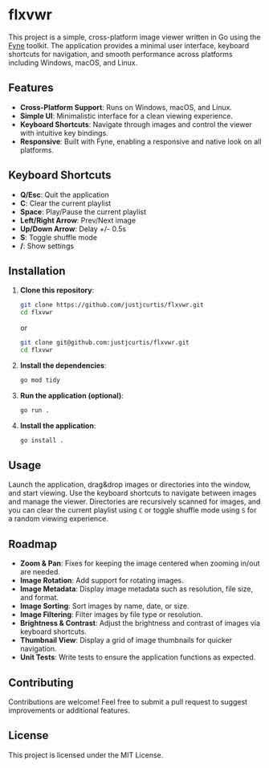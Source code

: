 # flxvwr

This project is a simple, cross-platform image viewer written in Go using the [Fyne](https://fyne.io/) toolkit. The application provides a minimal user interface, keyboard shortcuts for navigation, and smooth performance across platforms including Windows, macOS, and Linux.

## Features

- **Cross-Platform Support**: Runs on Windows, macOS, and Linux.
- **Simple UI**: Minimalistic interface for a clean viewing experience.
- **Keyboard Shortcuts**: Navigate through images and control the viewer with intuitive key bindings.
- **Responsive**: Built with Fyne, enabling a responsive and native look on all platforms.

## Keyboard Shortcuts

- **Q/Esc**: Quit the application
- **C**: Clear the current playlist
- **Space**: Play/Pause the current playlist
- **Left/Right Arrow**: Prev/Next image
- **Up/Down Arrow**: Delay +/- 0.5s
- **S**: Toggle shuffle mode
- **/**: Show settings

## Installation

1. **Clone this repository**:
   ```bash
   git clone https://github.com/justjcurtis/flxvwr.git
   cd flxvwr
   ```
   or
   ```bash
   git clone git@github.com:justjcurtis/flxvwr.git
   cd flxvwr
   ```

2. **Install the dependencies**:
    ```bash
    go mod tidy
    ```

3. **Run the application (optional)**:
   ```bash
   go run .
   ```
4. **Install the application**:
   ```bash
   go install .
   ```

## Usage

Launch the application, drag&drop images or directories into the window, and start viewing. Use the keyboard shortcuts to navigate between images and manage the viewer. Directories are recursively scanned for images, and you can clear the current playlist using `C` or toggle shuffle mode using `S` for a random viewing experience.

## Roadmap

- **Zoom & Pan**: Fixes for keeping the image centered when zooming in/out are needed.
- **Image Rotation**: Add support for rotating images.
- **Image Metadata**: Display image metadata such as resolution, file size, and format.
- **Image Sorting**: Sort images by name, date, or size.
- **Image Filtering**: Filter images by file type or resolution.
- **Brightness & Contrast**: Adjust the brightness and contrast of images via keyboard shortcuts.
- **Thumbnail View**: Display a grid of image thumbnails for quicker navigation.
- **Unit Tests**: Write tests to ensure the application functions as expected.

## Contributing

Contributions are welcome! Feel free to submit a pull request to suggest improvements or additional features.

## License

This project is licensed under the MIT License.
